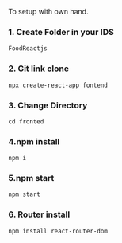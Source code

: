 To setup with own hand.
### 1. Create Folder in your IDS
```
FoodReactjs
```
### 2. Git link clone
```
npx create-react-app fontend
```
### 3. Change Directory
```
cd fronted
```
### 4.npm install
```
npm i
```
### 5.npm start
```
npm start
```
### 6. Router install
```
npm install react-router-dom
```






